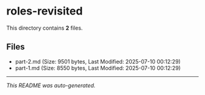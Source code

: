 # roles-revisited

This directory contains **2** files.

## Files

- part-2.md (Size: 9501 bytes, Last Modified: 2025-07-10 00:12:29)
- part-1.md (Size: 8550 bytes, Last Modified: 2025-07-10 00:12:29)

---
*This README was auto-generated.*
